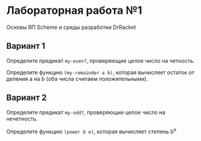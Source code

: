 # Лабораторная работа №1
Основы ЯП Scheme и среды разработки DrRacket


## Вариант 1
Определите предикат `my-even?`, проверяющие целое число на четность.

Определите функцию `(my-remainder a b)`, которая вычисляет остаток от деления a на b (оба числа считаем положительными).

## Вариант 2
Определите предикат `my-odd?`, проверяющие целое число на нечетность.

Определите функцию `(power b e)`, которая вычисляет степень b<sup>e</sup>
